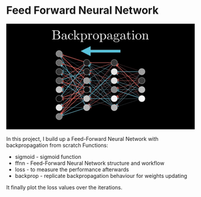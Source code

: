 # Feed Forward Neural Network

![backpropagation](backprop.jpg)


In this project, I build up a Feed-Forward Neural Network with backpropagation from scratch
Functions:
* sigmoid - sigmoid function
* ffnn - Feed-Forward Neural Network structure and workflow
* loss - to measure the performance afterwards
* backprop - replicate backpropagation behaviour for weights updating

It finally plot the loss values over the iterations.

